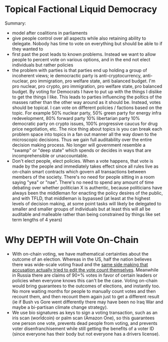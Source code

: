 # Topical Factional Liquid Democracy

Summary:
- model after coalitions in parliaments
- give people control over all aspects while also retaining ability to delegate. Nobody has time to vote on everything but should be able to if they wanted to
- first past the post leads to known problems. Instead we want to allow people to percent vote on various options, and in the end not elect individuals but rather policies
- the problem with parties is that parties end up holding a group of incoherent views; ie democractic party is anti-cryptocurrency, anti-nuclear, pro immigration, pro welfare state, anti balanced budget. I'm pro nuclear, pro crypto, pro immigration, pro welfare state, pro balanced budget. By voting for Democrats I have to put up with the things I dislike to get the things I like. This leads to parties influencing the poltics of the masses rather than the other way around as it should be. Instead, votes should be topical. I can vote on different policies / factions based on the topic. For example 50% nuclear party, 50% green party for energy infra redevelopment, 80% forward party 10% libertarian party 10% democratic party on crypto issues, 100% progressive caucus for drug price negotiation, etc. The nice thing about topics is you can break each problem space into topics in a fan out manner all the way down to the microscopic decisions. Thus we gain full auditability over the entire decision making process. No longer will government resemble a "swamp" or "deep state" which spends or decides in ways that are incomprehensible or unaccountable.
- Don't elect people, elect policies. When a vote happens, that vote is made by the people and immediately takes effect since all rules live as on-chain smart contracts which govern all transactions between members of the society. There's no need for people sitting in a room saying "yea" or "nae". There's no need to spend any amount of time debating over whether politician X is authentic, because politicians have always been the middleman for enacting the policy desires of the public, and with TFLD, that middleman is bypassed (at least at the highest levels of decision making, at some point tasks will likely be delegated to smaller and smaller groups of individuals but at least this will all be auditable and malleable rather than being constrained by things like set term lengths of 4 years)

# Why DEPTH will Vote On-Chain

- With on-chain voting, we have mathematical certainties about the outcome of an election. Whereas in the US, half the nation believes there was wide-scale voting fraud and the [same side making that accusation actually tried to edit the vote count themselves](https://apnews.com/article/georgia-trump-indictment-voting-machines-conspiracy-theories-bc3db57cabd25fd8e335f85ed299e79c). Meanwhile in Russia there are claims of 90+% votes in favor of certain leaders or policies when everyone knows this can't be the case. Voting on-chain would bring guarantees to the outcomes of elections, and instantly too. No more waiting months for people to manually count votes and then recount them, and then recount them again just to get a different result (ie if Bush vs Gore went
differently there may have been no Iraq War and maybe a bi-partisan climate change strategy).
- We use bio signatures as keys to sign a voting transaction, such as an iris scan (worldcoin) or palm scan (Amazon One), so this guarantees one person one vote, prevents dead people from voting, and prevents voter disenfranchisement while still getting the benefits of a voter ID (since everyone has their body but not everyone has a drivers license). 
